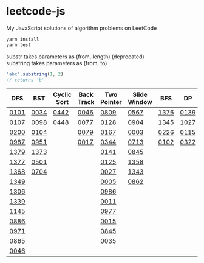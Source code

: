 # leetcode-js
My JavaScript solutions of algorithm problems on LeetCode

```sh
yarn install
yarn test
```

<del>substr takes parameters as (from, length)</del> (deprecated)
<br>
substring takes parameters as (from, to)
```js
'abc'.substring(1, 2) 
// returns 'b'
```

|DFS|BST|Cyclic Sort|Back Track|Two Pointer|Slide Window|BFS|DP|
|---|---|---|---|---|---|---|---|
|[0101](https://github.com/tony40508/leetcode-js/blob/master/0101_symmetricTree/index.js)|[0034](https://github.com/tony40508/leetcode-js/blob/master/0034_FindFirstAndLastPositionOfElementInSortedArray/index.js)|[0442](https://github.com/tony40508/leetcode-js/blob/master/0442_FindAllDuplicatesInAnArray/index.js)|[0046](https://github.com/tony40508/leetcode-js/blob/master/0046_Permutations/index.js)|[0809](https://github.com/tony40508/leetcode-js/blob/master/0809_Expressive_Words/index.js)|[0567](https://github.com/tony40508/leetcode-js/blob/master/0567_PermutationInString/index.js)|[1376](https://github.com/tony40508/leetcode-js/blob/master/1376_TimeNeededToInformAllEmployees/index.js)|[0139](https://github.com/tony40508/leetcode-js/blob/master/0139_WordBreak/index.js)|
|[0107](https://github.com/tony40508/leetcode-js/blob/master/0107_levelOrderBottomTree/index.js)|[0098](https://github.com/tony40508/leetcode-js/blob/master/0098_ValidateBinarySearchTree/index.js)|[0448](https://github.com/tony40508/leetcode-js/blob/master/0448_FindAllNumbersDisappearedInAnArray/index.js)|[0077](https://github.com/tony40508/leetcode-js/blob/master/0077_Combinations/index.js)|[0128](https://github.com/tony40508/leetcode-js/blob/2a728e19d89bc8c6433d97598e3bf52afbfc7eca/0128_LongestConsecutiveSequence/index.js)|[0904](https://github.com/tony40508/leetcode-js/blob/master/0904_FruitIntoBaskets/index.js)|[1345](https://github.com/tony40508/leetcode-js/blob/7da1d0a19d5a720b977647d9c7aeb88cd6c4f595/1345_JumpGameIV/index.js)| [1027](https://github.com/tony40508/leetcode-js/blob/master/1027_LongestArithmeticSubsequence/index.js)
|[0200](https://github.com/tony40508/leetcode-js/blob/master/0200_NumberOfIslands/index.js)|[0104](https://github.com/tony40508/leetcode-js/blob/master/0104_maxDepthOfBinaryTree/index.js)|   |[0079](https://github.com/tony40508/leetcode-js/blob/master/0079_WordSearch/index.js)|[0167](https://github.com/tony40508/leetcode-js/blob/master/0167_TwoSumII-InputArrayIsSorted/index.js)|[0003](https://github.com/tony40508/leetcode-js/blob/master/0003_LongestSubstringWithoutRepeatingCharacters/index.js)| [0226](https://github.com/tony40508/leetcode-js/blob/master/0226_InvertBinaryTree/index.js)|[0115](https://github.com/tony40508/leetcode-js/blob/master/0115_DistinctSubsequences/index.js)|
|[0987](https://github.com/tony40508/leetcode-js/blob/master/0987_VerticalOrderTraversalOfABinaryTree/index.js)|[0951](https://github.com/tony40508/leetcode-js/blob/master/0951_FlipEquivalentBinaryTrees/index.js)|   |[0017](https://github.com/tony40508/leetcode-js/blob/master/0017_LetterCombinationsOfAPhoneNumber/index.js)|[0344](https://github.com/tony40508/leetcode-js/blob/master/0344_ReverseString/index.js)|[0713](https://github.com/tony40508/leetcode-js/blob/master/0713_SubarrayProductLessThanK/index.js)|[0102](https://github.com/tony40508/leetcode-js/blob/master/0102_BinaryTreeLevelOrderTraversal/index.js)|[0322](https://github.com/tony40508/leetcode-js/blob/master/0322_coinChange/index.js)|   |
|[1379](https://github.com/tony40508/leetcode-js/blob/master/1379_FindACorrespondingNodeOfABinaryTreeInACloneOfThat/index.js)|[1373](https://github.com/tony40508/leetcode-js/blob/master/1373_MaximumSumBSTInBinaryTree/index.js)|   |   |[0141](https://github.com/tony40508/leetcode-js/blob/master/0141_LinkedListCycle/index.js)|[0845](https://github.com/tony40508/leetcode-js/blob/master/0845_LongestMountainInArray/index.js)
|[1377](https://github.com/tony40508/leetcode-js/blob/master/1377_FrogPositionAfterTSeconds/index.js)|[0501](https://github.com/tony40508/leetcode-js/blob/master/0501_FindModeInBinarySearchTree/index.js)|   |   |[0125](https://github.com/tony40508/leetcode-js/blob/master/0125_isPalindrome/index.js)|[1358](https://github.com/tony40508/leetcode-js/blob/master/1358_NumberOfSubstringsContainingAllThreeCharacters/index.js)
|[1368](https://github.com/tony40508/leetcode-js/blob/master/1368_MinimumCostToMakeAtLeastOneValidPathInAGrid/index.js)|[0704](https://github.com/tony40508/leetcode-js/blob/master/0704_BinarySearch/index.js)|   |   |[0027](https://github.com/tony40508/leetcode-js/blob/master/0027_RemoveElement/index.js)|[1343](https://github.com/tony40508/leetcode-js/blob/master/1343_NumberOfSubArraysOfSizeKAndAverageGreaterThanOrEqualToThreshold/index.js)
|[1349](https://github.com/tony40508/leetcode-js/blob/master/1349_MaximumStudentsTakingExam/index.js)|   |   |   |[0005](https://github.com/tony40508/leetcode-js/blob/master/0005_LongestPalindromicSubstring/index.js)|[0862](https://github.com/tony40508/leetcode-js/blob/78d848d455524e35e51fcbfde1ea2600c2a98eb0/0862_ShortestSubarrayWithSumAtLeastK/index.js)
|[1306](https://github.com/tony40508/leetcode-js/blob/master/1306_JumpGameIII/index.js)|   |   |   |[0986](https://github.com/tony40508/leetcode-js/blob/master/0986_IntervalListIntersections/index.js)   |
|[1339](https://github.com/tony40508/leetcode-js/blob/master/1339_MaximumProductOfSplittedBinaryTree/index.js)|   |   |   |[0011](https://github.com/tony40508/leetcode-js/blob/master/0011_ContainerWithMostWater/index.js)|
|[1145](https://github.com/tony40508/leetcode-js/blob/master/1145_BinaryTreeColoringGame/index.js)|   |   |   |[0977](https://github.com/tony40508/leetcode-js/blob/master/0977_SquaresOfASortedArray/index.js)   |
|[0886](https://github.com/tony40508/leetcode-js/blob/master/0886_PossibleBipartition/index.js)|   |   |   |[0015](https://github.com/tony40508/leetcode-js/blob/master/0015_3Sum/index.js)|
|[0971](https://github.com/tony40508/leetcode-js/blob/master/0971_FlipBinaryTreeToMatchPreorderTraversal/index.js)|   |   |   |[0845](https://github.com/tony40508/leetcode-js/blob/master/0845_LongestMountainInArray/index.js)|
|[0865](https://github.com/tony40508/leetcode-js/blob/master/0865_SmallestSubtreeWithAllTheDeepestNodes/index.js)|   |   |   |[0035](https://github.com/tony40508/leetcode-js/blob/master/0035_searchInsertPosition/index.js)|
|[0046](https://github.com/tony40508/leetcode-js/blob/master/0046_Permutations/index.js)|   |   |   |   |

